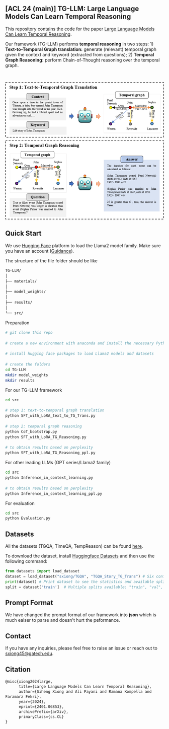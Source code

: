 ## [ACL 24 (main)] TG-LLM: Large Language Models Can Learn Temporal Reasoning

This repository contains the code for the paper [Large Language Models Can Learn Temporal Reasoning](https://arxiv.org/pdf/2401.06853.pdf).

Our framework (TG-LLM) performs **temporal reasoning** in two steps: 1) **Text-to-Temporal Graph translation:** generate (relevant) temporal graph given the context and keyword (extracted from questions); 2) **Temporal Graph Reasoning:** perform Chain-of-Thought reasoning over the temporal graph.

<br>

<p align="center">
  <img src='https://raw.githubusercontent.com/xiongsiheng/TG-LLM/main/misc/Framework.png' width=550>
</p>




## Quick Start

We use [Hugging Face](https://huggingface.co/) platform to load the Llama2 model family. Make sure you have an account ([Guidance](https://huggingface.co/blog/llama2)).

The structure of the file folder should be like
```sh
TG-LLM/
│
├── materials/
│
├── model_weights/
│
├── results/
│
└── src/
```

Preparation
```sh
# git clone this repo

# create a new environment with anaconda and install the necessary Python packages

# install hugging face packages to load Llama2 models and datasets

# create the folders
cd TG-LLM
mkdir model_weights
mkdir results
```

For our TG-LLM framework

```sh
cd src

# step 1: text-to-temporal graph translation
python SFT_with_LoRA_text_to_TG_Trans.py

# step 2: temporal graph reasoning
python CoT_bootstrap.py
python SFT_with_LoRA_TG_Reasoning.py

# to obtain results based on perplexity
python SFT_with_LoRA_TG_Reasoning_ppl.py
```

For other leading LLMs (GPT series/Llama2 family)
```sh
cd src
python Inference_in_context_learning.py

# to obtain results based on perplexity
python Inference_in_context_learning_ppl.py
```

For evaluation
```sh
cd src
python Evaluation.py
```


## Datasets

All the datasets (TGQA, TimeQA, TempReason) can be found [here](https://huggingface.co/datasets/sxiong/TGQA).

To download the dataset, install [Huggingface Datasets](https://huggingface.co/docs/datasets/quickstart) and then use the following command:

```python
from datasets import load_dataset
dataset = load_dataset("sxiong/TGQA", "TGQA_Story_TG_Trans") # Six configs available: "TGQA_Story_TG_Trans", "TGQA_TGR", "TempReason_Story_TG_Trans", "TempReason_TGR", "TimeQA_Story_TG_Trans", "TimeQA_TGR"
print(dataset) # Print dataset to see the statistics and available splits
split = dataset['train']  # Multiple splits available: "train", "val", "test"
```

## Prompt Format
We have changed the prompt format of our framework into **json** which is much eaiser to parse and doesn't hurt the peformance.

## Contact
If you have any inquiries, please feel free to raise an issue or reach out to sxiong45@gatech.edu.

## Citation
```
@misc{xiong2024large,
      title={Large Language Models Can Learn Temporal Reasoning}, 
      author={Siheng Xiong and Ali Payani and Ramana Kompella and Faramarz Fekri},
      year={2024},
      eprint={2401.06853},
      archivePrefix={arXiv},
      primaryClass={cs.CL}
}
```
